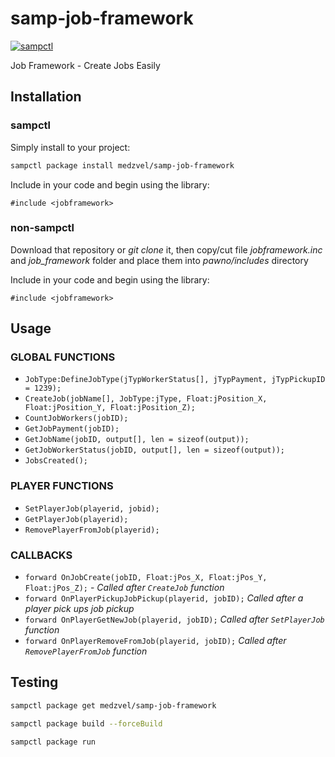 # samp-job-framework

[![sampctl](https://shields.southcla.ws/badge/sampctl-samp--job--framework-2f2f2f.svg?style=for-the-badge)](https://github.com/medzvel/samp-job-framework)

Job Framework - Create Jobs Easily

## Installation

### sampctl

Simply install to your project:

```bash
sampctl package install medzvel/samp-job-framework
```

Include in your code and begin using the library:

```pawn
#include <jobframework>
```

### non-sampctl

Download that repository or *git clone* it, then copy/cut file *jobframework.inc* and *job_framework* folder and place them into *pawno/includes* directory

Include in your code and begin using the library:

```pawn
#include <jobframework>
```

## Usage

### GLOBAL FUNCTIONS

* `JobType:DefineJobType(jTypWorkerStatus[], jTypPayment, jTypPickupID = 1239);`
* `CreateJob(jobName[], JobType:jType, Float:jPosition_X, Float:jPosition_Y, Float:jPosition_Z);` 
* `CountJobWorkers(jobID);` 
* `GetJobPayment(jobID);` 
* `GetJobName(jobID, output[], len = sizeof(output));` 
* `GetJobWorkerStatus(jobID, output[], len = sizeof(output));` 
* `JobsCreated();` 

### PLAYER FUNCTIONS

* `SetPlayerJob(playerid, jobid);` 
* `GetPlayerJob(playerid);` 
* `RemovePlayerFromJob(playerid);`  

### CALLBACKS

* `forward OnJobCreate(jobID, Float:jPos_X, Float:jPos_Y, Float:jPos_Z);` - *Called after `CreateJob` function*
* `forward OnPlayerPickupJobPickup(playerid, jobID);` *Called after a player pick ups job pickup* 
* `forward OnPlayerGetNewJob(playerid, jobID);` *Called after `SetPlayerJob` function*
* `forward OnPlayerRemoveFromJob(playerid, jobID);` *Called after `RemovePlayerFromJob` function*

## Testing

```bash
sampctl package get medzvel/samp-job-framework

sampctl package build --forceBuild

sampctl package run
```